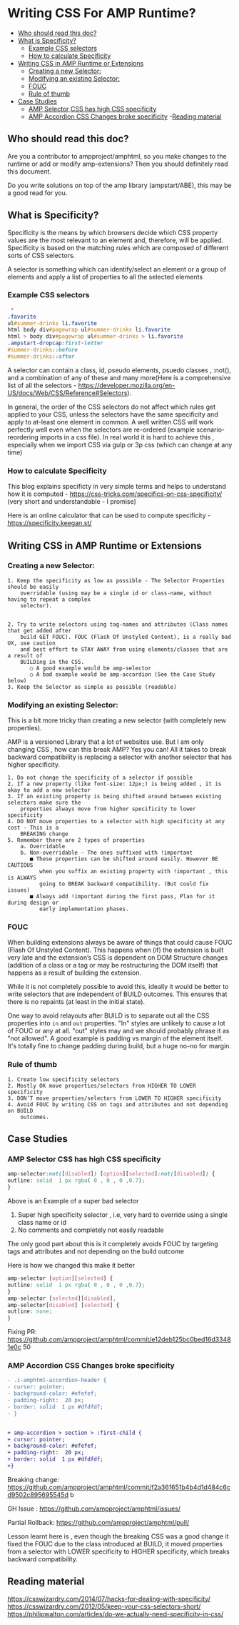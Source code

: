 # Writing CSS For AMP Runtime?

- [Who should read this doc?](#who-should-read-this-doc)
- [What is Specificity?](#what-is-specificity)
  - [Example CSS selectors](#example-css-selectors)
  - [How to calculate Specificity](#how-to-calculate-specificity)
- [Writing CSS in AMP Runtime or Extensions](#writing-css-in-amp-runtime-or-extensions)
  - [Creating a new Selector:](#creating-a-new-selector)
  - [Modifying an existing Selector:](#modifying-an-existing-selector)
  - [FOUC](#fouc)
  - [Rule of thumb](#rule-of-thumb)
- [Case Studies](#case-studies)
  - [AMP Selector CSS has high CSS specificity](#amp-selector-css-has-high-css-specificity)
  - [AMP Accordion CSS Changes broke specificity](#amp-accordion-css-changes-broke-specificity)
-[Reading material](#reading-material)

## Who should read this doc?

Are you a contributor to ampproject/amphtml, so you make changes to the runtime or add or
modify amp-extensions? Then you should definitely read this document.

Do you write solutions on top of the amp library (ampstart/ABE), this may be a good read for
you.

## What is Specificity?

Specificity is the means by which browsers decide which CSS property values are the most
relevant to an element and, therefore, will be applied. Specificity is based on the matching rules
which are composed of different sorts of CSS selectors.


A selector is something which can identify/select an element or a group of elements and apply a
list of properties to all the selected elements

### Example CSS selectors

```css
 *
.favorite
ul#summer-drinks li.favorite
html body div#pagewrap ul#summer-drinks li.favorite
html > body div#pagewrap ul#summer-drinks > li.favorite
.ampstart-dropcap:first-letter
#summer-drinks::before
#summer-drinks::after
```
A selector can contain a class, id, pseudo elements, psuedo classes , :not(), and a combination
of any of these and many more(Here is a comprehensive list of all the selectors -
https://developer.mozilla.org/en-US/docs/Web/CSS/Reference#Selectors​).

In general, the order of the CSS selectors do not affect which rules get applied to your CSS,
unless the selectors have the same specificity and apply to at-least one element in common.
A well written CSS will work perfectly well even when the selectors are re-ordered (example
scenario- reordering imports in a css file). In real world it is hard to achieve this , especially
when we import CSS via gulp or 3p css (which can change at any time)

### How to calculate Specificity

This blog explains specificty in very simple terms and helps to understand how it is computed -
https://css-tricks.com/specifics-on-css-specificity/​ (very short and understandable - I promise)

Here is an online calculator that can be used to compute specificity -
https://specificity.keegan.st/

## Writing CSS in AMP Runtime or Extensions

### Creating a new Selector:
```
1. Keep the specificity as low as possible - The Selector Properties should be easily
    overridable (using may be a single id or class-name, without having to repeat a complex
    selector).


2. Try to write selectors using tag-names and attributes (Class names that get added after
    build GET FOUC). FOUC (Flash Of Unstyled Content), is a really bad UX, use caution
    and best effort to STAY AWAY from using elements/classes that are a result of
    BUILDing in the CSS.
       ○ A good example would be amp-selector
       ○ A bad example would be amp-accordion (See the ​Case Study​ below)
3. Keep the Selector as simple as possible (readable)
```

### Modifying an existing Selector:

This is a bit more tricky than creating a new selector (with completely new properties).

AMP is a versioned Library that a lot of websites use. But I am only changing CSS , how can
this break AMP?
Yes you can! All it takes to break backward compatibility is replacing a selector with another
selector that has higher specificity.
```
1. Do not change the specificity of a selector if possible
2. If a new property (like font-size: 12px;) is being added , it is okay to add a new selector
3. If an existing property is being shifted around between existing selectors make sure the
    properties always move from higher specificity to lower specificity
4. DO NOT move properties to a selector with high specificity at any cost - This is a
    BREAKING change
5. Remember there are 2 types of properties
    a. Overridable
    b. Non-overridable - The ones suffixed with !important
       ■ These properties can be shifted around easily. However BE CAUTIOUS
          when you suffix an existing property with !important , this is ALWAYS
          going to BREAK backward compatibility. (But could fix issues)
       ■ Always add !important during the first pass, Plan for it during design or
          early implementation phases.
```

### FOUC

When building extensions always be aware of things that could cause FOUC (Flash Of Unstyled
Content). This happens when (if) the extension is built very late and the extension’s CSS is
dependent on DOM Structure changes (addition of a class or a tag or may be restructuring the
DOM itself) that happens as a result of building the extension.

While it is not completely possible to avoid this, ideally it would be better to write selectors that
are independent of BUILD outcomes. This ensures that there is no repaints (at least in the initial
state).


One way to avoid relayouts after BUILD is to separate out all the CSS properties into `in` and
`out` properties. "In" styles are unlikely to cause a lot of FOUC or any at all. "out" styles may and
we should probably phrase it as "not allowed". A good example is padding vs margin of the
element itself. It's totally fine to change padding during build, but a huge no-no for margin.

### Rule of thumb
```
1. Create low specificity selectors
2. Mostly OK move properties/selectors from HIGHER TO LOWER specificity
3. DON’T move properties/selectors from LOWER TO HIGHER specificity
4. Avoid FOUC by writing CSS on tags and attributes and not depending on BUILD
    outcomes.
```


## Case Studies

### AMP Selector CSS has high CSS specificity

```css
amp-selector​:not​([​disabled​]) [​option​][​selected​]​:not​([​disabled​]) {
​outline​: ​solid​ ​ 1 ​px​ ​rgba​(​ 0 ​,​ 0 ​,​ 0 ​,​0.7​);
}
```
Above is an Example of a super bad selector

1. Super high specificity selector , i.e, very hard to override using a single class name or id
2. No comments and completely not easily readable


The only good part about this is it completely avoids FOUC by targeting tags and attributes and
not depending on the build outcome

Here is how we changed this make it better

```css
amp-selector​ [​option​][​selected​] {
​outline​: ​solid​ ​ 1 ​px​ ​rgba​(​ 0 ​,​ 0 ​,​ 0 ​,​0.7​);
}
amp-selector​ [​selected​][​disabled​],
amp-selector​[​disabled​] [​selected​] {
​outline​: ​none​;
}
```
Fixing PR:
https://github.com/ampproject/amphtml/commit/e12deb125bc0bed16d33481e0c
50

### AMP Accordion CSS Changes broke specificity
```diff
- .i-amphtml-accordion-header​ {
- ​cursor​: ​pointer​;
- ​background-color​: ​#efefef​;
- ​padding-right​: ​ 20 ​px​;
- ​border​: ​solid​ ​ 1 ​px​ ​#dfdfdf​;
- }


+ amp-accordion​ ​>​ ​section​ ​>​ ​:first-child​ {
+ ​cursor​: ​pointer​;
+ ​background-color​: ​#efefef​;
+ ​padding-right​: ​ 20 ​px​;
+ ​border​: ​solid​ ​ 1 ​px​ ​#dfdfdf​;
+}
```
Breaking change:
https://github.com/ampproject/amphtml/commit/f2a361651b4b4d1d484c6cd9502c895695545d
b

GH Issue : ​https://github.com/ampproject/amphtml/issues/

Partial Rollback: ​https://github.com/ampproject/amphtml/pull/

Lesson learnt here is , even though the breaking CSS was a good change it fixed the FOUC
due to the class introduced at BUILD, it moved properties from a selector with LOWER
specificity to HIGHER specificity, which breaks backward compatibility.


## Reading material

https://csswizardry.com/2014/07/hacks-for-dealing-with-specificity/
https://csswizardry.com/2012/05/keep-your-css-selectors-short/
https://philipwalton.com/articles/do-we-actually-need-specificity-in-css/


